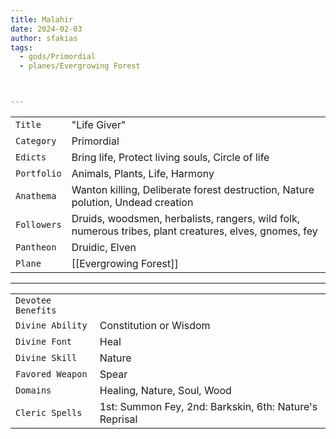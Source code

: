 ```yaml
---
title: Malahir
date: 2024-02-03
author: sfakias
tags:
  - gods/Primordial
  - planes/Evergrowing Forest



---
```

| | |
| --- | --- |
| `Title` | "Life Giver" |
| `Category` | Primordial |
| `Edicts` | Bring life, Protect living souls, Circle of life |
| `Portfolio` | Animals, Plants, Life, Harmony |
| `Anathema` | Wanton killing, Deliberate forest destruction, Nature polution, Undead creation |
| `Followers` | Druids, woodsmen, herbalists, rangers, wild folk, numerous tribes, plant creatures, elves, gnomes, fey |
| `Pantheon` | Druidic, Elven |
| `Plane` | [[Evergrowing Forest]] |

---
| | |
| --- | --- |
| `Devotee Benefits` |
| `Divine Ability` | Constitution or Wisdom |
| `Divine Font` | Heal |
| `Divine Skill` | Nature |
| `Favored Weapon` | Spear |
| `Domains` | Healing, Nature, Soul, Wood |
| `Cleric Spells` | 1st: Summon Fey, 2nd: Barkskin, 6th: Nature's Reprisal |
